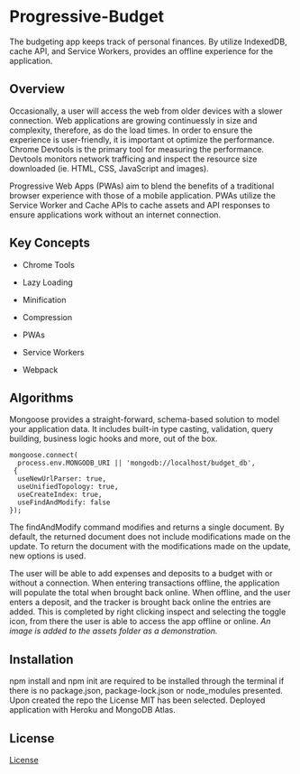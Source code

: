 # Progressive-Budget

The budgeting app keeps track of personal finances. By utilize IndexedDB, cache API, and Service Workers, provides an offline experience for the application.

## Overview

Occasionally, a user will access the web from older devices with a slower connection. Web applications are growing continuessly in size and complexity, therefore, as do the load times. In order to ensure the experience is user-friendly, it is important ot optimize the performance.
Chrome Devtools is the primary tool for measuring the performance. Devtools monitors network trafficing and inspect the resource size downloaded (ie. HTML, CSS, JavaScript and images).

Progressive Web Apps (PWAs) aim to blend the benefits of a traditional browser experience with those of a mobile application. PWAs utilize the Service Worker and Cache APIs to cache assets and API responses to ensure applications work without an internet connection.

## Key Concepts

* Chrome Tools

* Lazy Loading

* Minification

* Compression

* PWAs

* Service Workers

* Webpack

## Algorithms

Mongoose provides a straight-forward, schema-based solution to model your application data. It includes built-in type casting, validation, query building, business logic hooks and more, out of the box.
```
mongoose.connect(
  process.env.MONGODB_URI || 'mongodb://localhost/budget_db',
 {
  useNewUrlParser: true,
  useUnifiedTopology: true,
  useCreateIndex: true,
  useFindAndModify: false
});
```
 The findAndModify command modifies and returns a single document. By default, the returned document does not include modifications made on the update. To return the document with the modifications made on the update, new options is used.

The user will be able to add expenses and deposits to a budget with or without a connection. When entering transactions offline, the application will populate the total when brought back online. When offline, and the user enters a deposit, and the tracker is brought back online the entries are added. This is completed by right clicking inspect and selecting the toggle icon, from there the user is able to access the app offline or online. _An image is added to the assets folder as a demonstration._

## Installation

npm install and npm init are required to be installed through the terminal if there is no package.json, package-lock.json or node_modules presented. Upon created the repo the License MIT has been selected. Deployed  application with Heroku and MongoDB Atlas.

## License

  [License](https://choosealicense.com/licenses/mit)